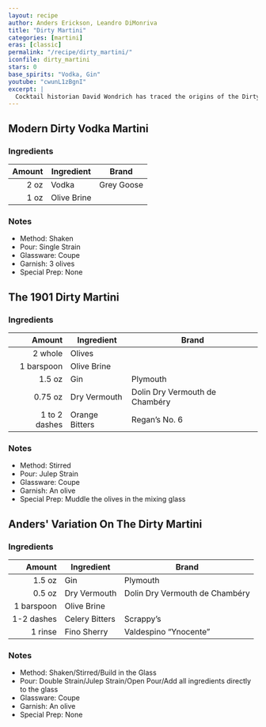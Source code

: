 ```yaml
---
layout: recipe
author: Anders Erickson, Leandro DiMonriva
title: "Dirty Martini"
categories: [martini]
eras: [classic]
permalink: "/recipe/dirty_martini/"
iconfile: dirty_martini
stars: 0
base_spirits: "Vodka, Gin"
youtube: "cwunL1zBgnI"
excerpt: |
  Cocktail historian David Wondrich has traced the origins of the Dirty Martini back to 1901 and a bartender called John E. O'Connor, who served a Dry Martini with muddled olives at New York's Waldorf Astoria.<br /><br />The first written reference to brine being added to a Martini-style cocktail appears in G.H. Steele's 1930 <i>My New Cocktail Book</i>.
---
```


<div class="subrecipe" markdown="1">

## Modern Dirty Vodka Martini

### Ingredients

| Amount | Ingredient  | Brand      |
| -----: | ----------- | ---------- |
|   2 oz | Vodka       | Grey Goose |
|   1 oz | Olive Brine |            |

### Notes

- Method: Shaken
- Pour: Single Strain
- Glassware: Coupe
- Garnish: 3 olives
- Special Prep: None

</div>

<div class="subrecipe" markdown="1">

## The 1901 Dirty Martini

### Ingredients

|        Amount | Ingredient     | Brand                          |
| ------------: | -------------- | ------------------------------ |
|       2 whole | Olives         |                                |
|    1 barspoon | Olive Brine    |                                |
|        1.5 oz | Gin            | Plymouth                       |
|       0.75 oz | Dry Vermouth   | Dolin Dry Vermouth de Chambéry |
| 1 to 2 dashes | Orange Bitters | Regan’s No. 6                  |

### Notes

- Method: Stirred
- Pour: Julep Strain
- Glassware: Coupe
- Garnish: An olive
- Special Prep: Muddle the olives in the mixing glass

</div>

<div class="subrecipe" markdown="1">

## Anders' Variation On The Dirty Martini

### Ingredients

|     Amount | Ingredient     | Brand                          |
| ---------: | -------------- | ------------------------------ |
|     1.5 oz | Gin            | Plymouth                       |
|     0.5 oz | Dry Vermouth   | Dolin Dry Vermouth de Chambéry |
| 1 barspoon | Olive Brine    |
| 1-2 dashes | Celery Bitters | Scrappy’s                      |
|    1 rinse | Fino Sherry    | Valdespino “Ynocente”          |

### Notes

- Method: Shaken/Stirred/Build in the Glass
- Pour: Double Strain/Julep Strain/Open Pour/Add all ingredients directly to the glass
- Glassware: Coupe
- Garnish: An olive
- Special Prep: None

</div>
